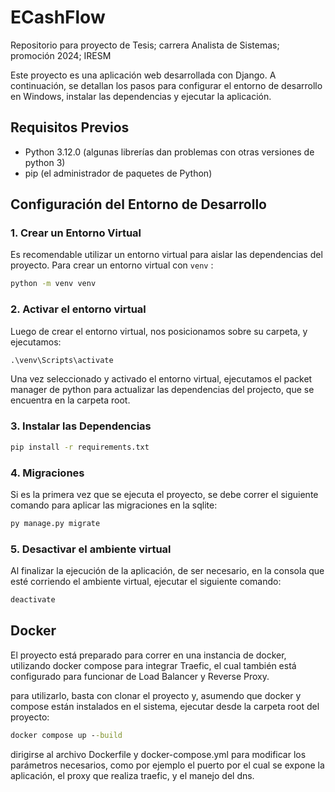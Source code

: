 # ECashFlow
Repositorio para proyecto de Tesis; carrera Analista de Sistemas; promoción 2024; IRESM


Este proyecto es una aplicación web desarrollada con Django. 
A continuación, se detallan los pasos para configurar el entorno de 
desarrollo en Windows, instalar las dependencias y ejecutar la aplicación.

## Requisitos Previos

- Python 3.12.0 (algunas librerías dan problemas con otras versiones de python 3)
- pip (el administrador de paquetes de Python)

## Configuración del Entorno de Desarrollo

### 1. Crear un Entorno Virtual

Es recomendable utilizar un entorno virtual para aislar las dependencias 
del proyecto. Para crear un entorno virtual con `venv` :

```cmd
python -m venv venv
```
### 2. Activar el entorno virtual

Luego de crear el entorno virtual, nos posicionamos sobre su carpeta, 
y ejecutamos:

```cmd
.\venv\Scripts\activate
```

Una vez seleccionado y activado el entorno virtual, ejecutamos el packet manager de python para
actualizar las dependencias del projecto, que se encuentra en la carpeta root.

### 3. Instalar las Dependencias

```cmd
pip install -r requirements.txt
```

### 4. Migraciones

Si es la primera vez que se ejecuta el proyecto, se debe correr el siguiente comando para
aplicar las migraciones en la sqlite:

```cmd
py manage.py migrate
```

### 5. Desactivar el ambiente virtual

Al finalizar la ejecución de la aplicación, de ser necesario, en la consola que esté corriendo
el ambiente virtual, ejecutar el siguiente comando:

```cmd
deactivate
```

## Docker

El proyecto está preparado para correr en una instancia de docker, utilizando docker compose para integrar Traefic, el cual también está configurado para funcionar de Load Balancer y Reverse Proxy.

para utilizarlo, basta con clonar el proyecto y, asumendo que docker y compose están instalados en el sistema, ejecutar desde la carpeta root del proyecto:

```cmd
docker compose up --build
```

dirigirse al archivo Dockerfile y docker-compose.yml para modificar los parámetros necesarios, como por ejemplo el puerto por el cual se expone la aplicación, el proxy que realiza traefic, y el manejo del dns.

